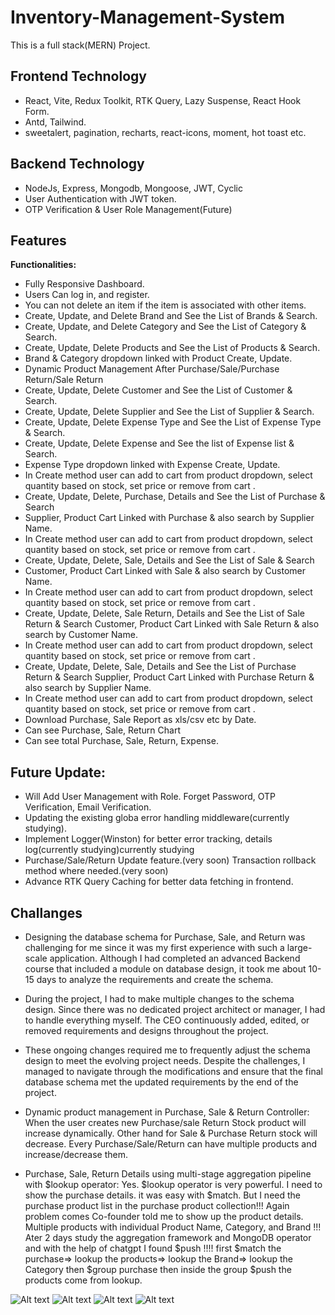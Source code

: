 # Inventory-Management-System
This is a full stack(MERN) Project.
## Frontend Technology  
* React, Vite, Redux Toolkit, RTK Query, Lazy Suspense, React Hook Form.
* Antd, Tailwind.
* sweetalert, pagination, recharts, react-icons, moment, hot toast etc.
## Backend Technology
* NodeJs, Express, Mongodb, Mongoose, JWT, Cyclic
* User Authentication with JWT token.
* OTP Verification & User Role Management(Future)

## Features

**Functionalities:** 
* Fully Responsive Dashboard.
* Users Can log in, and register.
* You can not delete an item if the item is associated with other items.
* Create, Update, and Delete Brand and See the List of Brands & Search.
* Create, Update, and Delete Category and See the List of Category & Search.
* Create, Update, Delete Products and See the List of Products & Search.
* Brand & Category dropdown linked with Product Create, Update.
* Dynamic Product Management After Purchase/Sale/Purchase Return/Sale Return
* Create, Update, Delete Customer and See the List of Customer & Search.
* Create, Update, Delete Supplier and See the List of Supplier & Search.
* Create, Update, Delete Expense Type and See the List of Expense Type & Search.
* Create, Update, Delete Expense  and See the list of Expense list & Search.
* Expense Type dropdown linked with Expense Create, Update. 
* In Create method user can add to cart from product dropdown, select quantity based on stock, set price or remove from cart . 
* Create, Update, Delete, Purchase, Details and See the List of Purchase & Search
* Supplier, Product Cart Linked with Purchase & also search by Supplier Name.
* In Create method user can add to cart from product dropdown, select quantity based on stock, set price or remove from cart . 
* Create, Update, Delete, Sale, Details and See the List of Sale & Search
* Customer, Product Cart Linked with Sale & also search by Customer Name.
* In Create method user can add to cart from product dropdown, select quantity based on stock, set price or remove from cart . 
* Create, Update, Delete, Sale Return, Details and See the List of Sale Return & Search
Customer, Product Cart Linked with Sale Return & also search by Customer Name.
* In Create method user can add to cart from product dropdown, select quantity based on stock, set price or remove from cart . 
* Create, Update, Delete, Sale, Details and See the List of Purchase Return & Search
Supplier, Product Cart Linked with Purchase Return & also search by Supplier Name.
* In Create method user can add to cart from product dropdown, select quantity based on stock, set price or remove from cart . 
* Download Purchase, Sale Report as xls/csv etc by Date.
* Can see Purchase, Sale, Return Chart
* Can see total Purchase, Sale, Return, Expense.
		
## Future Update: 
* Will Add User Management with Role.
Forget Password, OTP Verification, Email Verification.
* Updating the existing globa error handling middleware(currently studying). 
* Implement Logger(Winston) for better error tracking, details log(currently studying)currently studying
* Purchase/Sale/Return Update feature.(very soon)
Transaction rollback method where needed.(very soon)
* Advance RTK Query Caching for better data fetching in frontend.
## Challanges
* Designing the database schema for Purchase, Sale, and Return was challenging for me since it was my first experience with such a large-scale application. Although I had completed an advanced Backend course that included a module on database design, it took me about 10-15 days to analyze the requirements and create the schema.

* During the project, I had to make multiple changes to the schema design. Since there was no dedicated project architect or manager, I had to handle everything myself. The CEO continuously added, edited, or removed requirements and designs throughout the project.

* These ongoing changes required me to frequently adjust the schema design to meet the evolving project needs. Despite the challenges, I managed to navigate through the modifications and ensure that the final database schema met the updated requirements by the end of the project.

* Dynamic product management in Purchase, Sale & Return Controller: When the user creates new Purchase/sale Return Stock product will increase dynamically. Other hand for Sale & Purchase Return stock will decrease. Every Purchase/Sale/Return can have multiple products and increase/decrease them.

* Purchase, Sale, Return Details using multi-stage aggregation pipeline with $lookup operator: Yes. $lookup operator is very powerful. I need to show the purchase details. it was easy with $match. But I need the purchase product list in the purchase product collection!!! Again problem comes Co-founder told me to show up the product details. Multiple products with individual Product Name, Category, and Brand !!! Ater 2 days study the aggregation framework and MongoDB operator and with the help of chatgpt I found $push !!!!  first $match the purchase=> lookup the products=> lookup the Brand=> lookup the Category then $group purchase then inside the group $push the products come from lookup.

![Alt text](https://i.ibb.co/Lk05pw2/inventory-mockup.png "Optional title")
![Alt text](https://i.ibb.co/27tndhP/inventory-home.png "Optional title")
![Alt text](https://i.ibb.co/0GNcmhS/Purchase-List.png "Optional title")
![Alt text](https://i.ibb.co/b38mhVw/create-purchase.png "Optional title")

